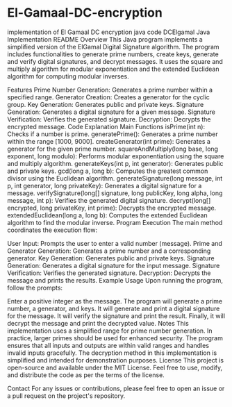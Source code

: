 # El-Gamaal-DC-encryption
implementation of El Gamaal DC encryption java code
DCElgamal Java Implementation README
Overview
This Java program implements a simplified version of the ElGamal Digital Signature algorithm. The program includes functionalities to generate prime numbers, create keys, generate and verify digital signatures, and decrypt messages. It uses the square and multiply algorithm for modular exponentiation and the extended Euclidean algorithm for computing modular inverses.

Features
Prime Number Generation: Generates a prime number within a specified range.
Generator Creation: Creates a generator for the cyclic group.
Key Generation: Generates public and private keys.
Signature Generation: Generates a digital signature for a given message.
Signature Verification: Verifies the generated signature.
Decryption: Decrypts the encrypted message.
Code Explanation
Main Functions
isPrime(int n): Checks if a number is prime.
generatePrime(): Generates a prime number within the range [1000, 9000].
createGenerator(int prime): Generates a generator for the given prime number.
squareAndMultiply(long base, long exponent, long modulo): Performs modular exponentiation using the square and multiply algorithm.
generateKeys(int p, int generator): Generates public and private keys.
gcd(long a, long b): Computes the greatest common divisor using the Euclidean algorithm.
generateSignature(long message, int p, int generator, long privateKey): Generates a digital signature for a message.
verifySignature(long[] signature, long publicKey, long alpha, long message, int p): Verifies the generated digital signature.
decrypt(long[] encrypted, long privateKey, int prime): Decrypts the encrypted message.
extendedEuclidean(long a, long b): Computes the extended Euclidean algorithm to find the modular inverse.
Program Execution
The main method coordinates the execution flow:

User Input: Prompts the user to enter a valid number (message).
Prime and Generator Generation: Generates a prime number and a corresponding generator.
Key Generation: Generates public and private keys.
Signature Generation: Generates a digital signature for the input message.
Signature Verification: Verifies the generated signature.
Decryption: Decrypts the message and prints the results.
Example Usage
Upon running the program, follow the prompts:

Enter a positive integer as the message.
The program will generate a prime number, a generator, and keys.
It will generate and print a digital signature for the message.
It will verify the signature and print the result.
Finally, it will decrypt the message and print the decrypted value.
Notes
This implementation uses a simplified range for prime number generation. In practice, larger primes should be used for enhanced security.
The program ensures that all inputs and outputs are within valid ranges and handles invalid inputs gracefully.
The decryption method in this implementation is simplified and intended for demonstration purposes.
License
This project is open-source and available under the MIT License. Feel free to use, modify, and distribute the code as per the terms of the license.

Contact
For any issues or contributions, please feel free to open an issue or a pull request on the project's repository.
